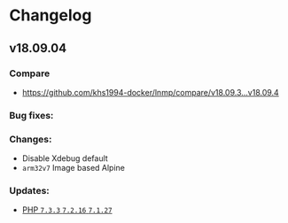 # Changelog

## v18.09.04

### Compare

* https://github.com/khs1994-docker/lnmp/compare/v18.09.3...v18.09.4

### Bug fixes:

### Changes:

* Disable Xdebug default
* `arm32v7` Image based Alpine

### Updates:

* [PHP `7.3.3` `7.2.16` `7.1.27`](http://www.php.net/ChangeLog-7.php#7.3.3)
